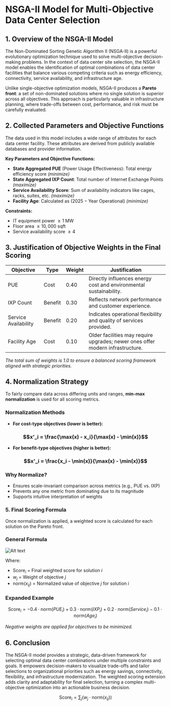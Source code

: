 # NSGA-II Model for Multi-Objective Data Center Selection

## 1. Overview of the NSGA-II Model

The Non-Dominated Sorting Genetic Algorithm II (NSGA-II) is a powerful evolutionary optimization technique used to solve multi-objective decision-making problems. In the context of data center site selection, the NSGA-II model enables the identification of optimal combinations of data center facilities that balance various competing criteria such as energy efficiency, connectivity, service availability, and infrastructure age.

Unlike single-objective optimization models, NSGA-II produces a **Pareto front**: a set of non-dominated solutions where no single solution is superior across all objectives. This approach is particularly valuable in infrastructure planning, where trade-offs between cost, performance, and risk must be carefully evaluated.

## 2. Collected Parameters and Objective Functions

The data used in this model includes a wide range of attributes for each data center facility. These attributes are derived from publicly available databases and provider information.

**Key Parameters and Objective Functions:**

- **State Aggregated PUE** (Power Usage Effectiveness): Total energy efficiency score *(minimize)*
- **State Aggregated IXP Count**: Total number of Internet Exchange Points *(maximize)*
- **Service Availability Score**: Sum of availability indicators like cages, racks, suites, etc. *(maximize)*
- **Facility Age**: Calculated as $(2025 - \text{Year Operational})$ *(minimize)*

**Constraints:**

- IT equipment power $\geq 1$ MW  
- Floor area $\geq 10{,}000$ sqft  
- Service availability score $\geq 4$

## 3. Justification of Objective Weights in the Final Scoring

| Objective            | Type     | Weight | Justification                                                                 |
|----------------------|----------|--------|------------------------------------------------------------------------------|
| PUE                  | Cost     | 0.40   | Directly influences energy cost and environmental sustainability.            |
| IXP Count            | Benefit  | 0.30   | Reflects network performance and customer experience.                        |
| Service Availability | Benefit  | 0.20   | Indicates operational flexibility and quality of services provided.          |
| Facility Age         | Cost     | 0.10   | Older facilities may require upgrades; newer ones offer modern infrastructure.|

*The total sum of weights is 1.0 to ensure a balanced scoring framework aligned with strategic priorities.*

## 4. Normalization Strategy

To fairly compare data across differing units and ranges, **min-max normalization** is used for all scoring metrics.

### Normalization Methods

- **For cost-type objectives (lower is better):**

 ### $$x'_i = \frac{\max(x) - x_i}{\max(x) - \min(x)}$$

- **For benefit-type objectives (higher is better):**

 ### $$x'_i = \frac{x_i - \min(x)}{\max(x) - \min(x)}$$

### Why Normalize?

- Ensures scale-invariant comparison across metrics (e.g., PUE vs. IXP)
- Prevents any one metric from dominating due to its magnitude
- Supports intuitive interpretation of weights

### 5. Final Scoring Formula

Once normalization is applied, a weighted score is calculated for each solution on the Pareto front.

### General Formula

![Alt text](https://quicklatex.com/cache3/af/ql_24b321d31300626ba51b19665a42a1af_l3.png)

Where:  
- $\text{Score}_i$ = Final weighted score for solution $i$  
- $w_j$ = Weight of objective $j$  
- $\text{norm}(x_{ij})$ = Normalized value of objective $j$ for solution $i$

### Expanded Example

$$\text{Score}_i = -0.4 \cdot \text{norm}(PUE_i) +
                 0.3 \cdot \text{norm}(IXP_i) +
                 0.2 \cdot \text{norm}(Service_i) -
                 0.1 \cdot \text{norm}(Age_i)$$

*Negative weights are applied for objectives to be minimized.*

## 6. Conclusion

The NSGA-II model provides a strategic, data-driven framework for selecting optimal data center combinations under multiple constraints and goals. It empowers decision-makers to visualize trade-offs and tailor selections to organizational priorities such as energy savings, connectivity, flexibility, and infrastructure modernization. The weighted scoring extension adds clarity and adaptability for final selection, turning a complex multi-objective optimization into an actionable business decision.

$$\text{Score}_i = \sum_j (w_j \cdot \text{norm}(x_{ij}))$$
